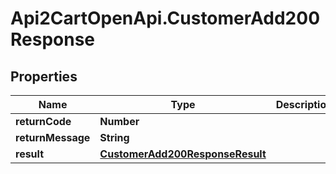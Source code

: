 # Api2CartOpenApi.CustomerAdd200Response

## Properties

Name | Type | Description | Notes
------------ | ------------- | ------------- | -------------
**returnCode** | **Number** |  | [optional] 
**returnMessage** | **String** |  | [optional] 
**result** | [**CustomerAdd200ResponseResult**](CustomerAdd200ResponseResult.md) |  | [optional] 


